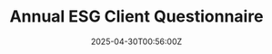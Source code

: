 ---
title: Annual ESG Client Questionnaire
linkTitle: Annual ESG Client Questionnaire
date: '2025-04-30T00:56:00Z'
weight: 1
description: The questionnaire assesses progress on environmental impact, social responsibility,
  governance policies, sustainability goals, and future ESG priorities, including
  metrics for carbon reduction, diversity initiatives, and certifications like ISO
  14001 and B Corp. Responses will guide support for sustainability efforts.
draft: false
ref: annual-esg-client-questionnaire
---